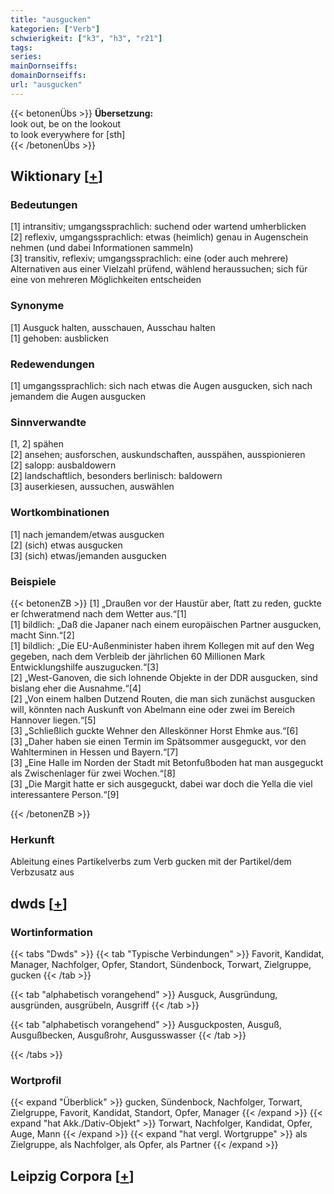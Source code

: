 ```yaml
---
title: "ausgucken"
kategorien: ["Verb"]
schwierigkeit: ["k3", "h3", "r21"]
tags:
series:
mainDornseiffs:
domainDornseiffs:
url: "ausgucken"
---
```


{{< betonenÜbs >}}
**Übersetzung:**  
look out, be on the  lookout  
to look everywhere for [sth]  
{{< /betonenÜbs >}}

## Wiktionary [[+](https://de.wiktionary.org/wiki/ausgucken)]

### Bedeutungen
[1] intransitiv; umgangssprachlich: suchend oder wartend umherblicken  
[2] reflexiv, umgangssprachlich: etwas (heimlich) genau in Augenschein nehmen (und dabei Informationen sammeln)  
[3] transitiv, reflexiv; umgangssprachlich: eine (oder auch mehrere) Alternativen aus einer Vielzahl prüfend, wählend heraussuchen; sich für eine von mehreren Möglichkeiten entscheiden  

### Synonyme
[1] Ausguck halten, ausschauen, Ausschau halten  
[1] gehoben: ausblicken  

### Redewendungen
[1] umgangssprachlich: sich nach etwas die Augen ausgucken, sich nach jemandem die Augen ausgucken  

### Sinnverwandte
[1, 2] spähen  
[2] ansehen; ausforschen, auskundschaften, ausspähen, ausspionieren  
[2] salopp: ausbaldowern  
[2] landschaftlich, besonders berlinisch: baldowern  
[3] auserkiesen, aussuchen, auswählen  

### Wortkombinationen
[1] nach jemandem/etwas ausgucken  
[2] (sich) etwas ausgucken  
[3] (sich) etwas/jemanden ausgucken  

### Beispiele
{{< betonenZB >}}
[1] „Draußen vor der Haustür aber, ſtatt zu reden, guckte er ſchweratmend nach dem Wetter aus.“[1]  
[1] bildlich: „Daß die Japaner nach einem europäischen Partner ausgucken, macht Sinn.“[2]  
[1] bildlich: „Die EU-Außenminister haben ihrem Kollegen mit auf den Weg gegeben, nach dem Verbleib der jährlichen 60 Millionen Mark Entwicklungshilfe auszugucken.“[3]  
[2] „West-Ganoven, die sich lohnende Objekte in der DDR ausgucken, sind bislang eher die Ausnahme.“[4]  
[2] „Von einem halben Dutzend Routen, die man sich zunächst ausgucken will, könnten nach Auskunft von Abelmann eine oder zwei im Bereich Hannover liegen.“[5]  
[3] „Schließlich guckte Wehner den Alleskönner Horst Ehmke aus.“[6]  
[3] „Daher haben sie einen Termin im Spätsommer ausgeguckt, vor den Wahlterminen in Hessen und Bayern.“[7]  
[3] „Eine Halle im Norden der Stadt mit Betonfußboden hat man ausgeguckt als Zwischenlager für zwei Wochen.“[8]  
[3] „Die Margit hatte er sich ausgeguckt, dabei war doch die Yella die viel interessantere Person.“[9]  

{{< /betonenZB >}}
### Herkunft
Ableitung eines Partikelverbs zum Verb gucken mit der Partikel/dem Verbzusatz aus  



## dwds [[+](https://www.dwds.de/wb/ausgucken)]

### Wortinformation
{{< tabs "Dwds" >}}
{{< tab "Typische Verbindungen" >}}
Favorit, Kandidat, Manager, Nachfolger, Opfer, Standort, Sündenbock, Torwart, Zielgruppe, gucken
{{< /tab >}}

{{< tab "alphabetisch vorangehend" >}}
Ausguck, Ausgründung, ausgründen, ausgrübeln, Ausgriff
{{< /tab >}}

{{< tab "alphabetisch vorangehend" >}}
Ausguckposten, Ausguß, Ausgußbecken, Ausgußrohr, Ausgusswasser
{{< /tab >}}

{{< /tabs >}}

### Wortprofil
{{< expand "Überblick" >}} gucken, Sündenbock, Nachfolger, Torwart, Zielgruppe, Favorit, Kandidat, Standort, Opfer, Manager {{< /expand >}}
{{< expand "hat Akk./Dativ-Objekt" >}} Torwart, Nachfolger, Kandidat, Opfer, Auge, Mann {{< /expand >}}
{{< expand "hat vergl. Wortgruppe" >}} als Zielgruppe, als Nachfolger, als Opfer, als Partner {{< /expand >}}

## Leipzig Corpora [[+](https://corpora.uni-leipzig.de/en/res?word=ausgucken&corpusId=deu_newscrawl-public_2018)]


